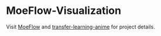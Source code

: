 # MoeFlow-Visualization

Visit [MoeFlow](https://github.com/freedomofkeima/MoeFlow) and [transfer-learning-anime](https://github.com/freedomofkeima/transfer-learning-anime) for project details.


